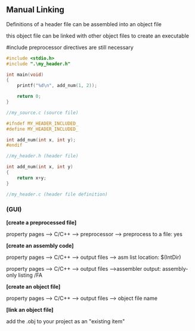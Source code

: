 ## **Manual Linking**

Definitions of a header file can be assembled into an object file

this object file can be linked with other object files to create an executable

\#include preprocessor directives are still necessary

```c
#include <stdio.h>
#include ".\my_header.h"

int main(void)
{
    printf("%d\n", add_num(1, 2));

    return 0;
}

//my_source.c (source file)
```

```c
#ifndef MY_HEADER_INCLUDED_
#define MY_HEADER_INCLUDED_

int add_num(int x, int y);
#endif

//my_header.h (header file)
```

```c
int add_num(int x, int y)
{
    return x+y;
}

//my_header.c (header file definition)
```

### \(GUI\)

**\[create a preprocessed file\]**

property pages --&gt; C/C++ --&gt; preprocessor --&gt; preprocess to a file: yes

**\[create an assembly code\]**

property pages --&gt; C/C++ --&gt; output files --&gt; asm list location: $\(IntDir\)

property pages --&gt; C/C++ --&gt; output files --&gt;assembler output: assembly-only listing /FA

**\[create an object file\]**

property pages --&gt; C/C++ --&gt; output files --&gt; object file name

**\[link an object file\]**

add the .obj to your project as an "existing item"



